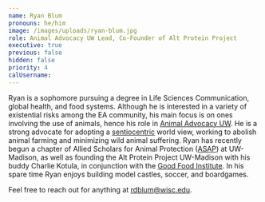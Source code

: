 ```yaml
---
name: Ryan Blum
pronouns: he/him
image: /images/uploads/ryan-blum.jpg
role: Animal Advocacy UW Lead, Co-Founder of Alt Protein Project
executive: true
previous: false
hidden: false
priority: 4
calUsername:
---
```


Ryan is a sophomore pursuing a degree in Life Sciences Communication, global health, and food systems. Although he is interested in a variety of existential risks among the EA community, his main focus is on ones involving the use of animals, hence his role in [Animal Advocacy UW](https://win.wisc.edu/organization/animal). He is a strong advocate for adopting a [sentiocentric](https://sentience-research.org/definitions/sentiocentrism/) world view, working to abolish animal farming and minimizing wild animal suffering. Ryan has recently begun a chapter of Allied Scholars for Animal Protection ([ASAP](https://www.alliedscholars.org/uwmadison)) at UW-Madison, as well as founding the Alt Protein Project UW-Madison with his buddy Charlie Kotula, in conjunction with the [Good Food Institute](https://gfi.org/the-alt-protein-project/). In his spare time Ryan enjoys building model castles, soccer, and boardgames.

Feel free to reach out for anything at [rdblum@wisc.edu](mailto:rdblum@wisc.edu).
